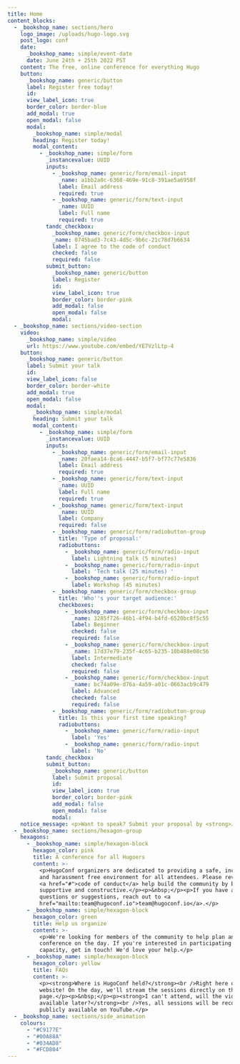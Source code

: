 ```yaml
---
title: Home
content_blocks:
  - _bookshop_name: sections/hero
    logo_image: /uploads/hugo-logo.svg
    post_logo: conf
    date:
      _bookshop_name: simple/event-date
      date: June 24th + 25th 2022 PST
    content: The free, online conference for everything Hugo
    button:
      _bookshop_name: generic/button
      label: Register free today!
      id:
      view_label_icon: true
      border_color: border-blue
      add_modal: true
      open_modal: false
      modal:
        _bookshop_name: simple/modal
        heading: Register today!
        modal_content:
          - _bookshop_name: simple/form
            _instancevalue: UUID
            inputs:
              - _bookshop_name: generic/form/email-input
                _name: a1bb2a0c-6368-469e-91c8-391ae5a6958f
                label: Email address
                required: true
              - _bookshop_name: generic/form/text-input
                _name: UUID
                label: Full name
                required: true
            tandc_checkbox:
              _bookshop_name: generic/form/checkbox-input
              _name: 0745bad3-7c43-4d5c-9b6c-21c78d7b6634
              label: I agree to the code of conduct
              checked: false
              required: false
            submit_button:
              _bookshop_name: generic/button
              label: Register
              id:
              view_label_icon: true
              border_color: border-pink
              add_modal: false
              open_modal: false
              modal:
  - _bookshop_name: sections/video-section
    video:
      _bookshop_name: simple/video
      url: https://www.youtube.com/embed/YE7VzlLtp-4
    button:
      _bookshop_name: generic/button
      label: Submit your talk
      id:
      view_label_icon: false
      border_color: border-white
      add_modal: true
      open_modal: false
      modal:
        _bookshop_name: simple/modal
        heading: Submit your talk
        modal_content:
          - _bookshop_name: simple/form
            _instancevalue: UUID
            inputs:
              - _bookshop_name: generic/form/email-input
                _name: 20faea14-8ca6-4447-b5f7-bf77c77e5836
                label: Email address
                required: true
              - _bookshop_name: generic/form/text-input
                _name: UUID
                label: Full name
                required: true
              - _bookshop_name: generic/form/text-input
                _name: UUID
                label: Company
                required: false
              - _bookshop_name: generic/form/radiobutton-group
                title: 'Type of proposal:'
                radiobuttons:
                  - _bookshop_name: generic/form/radio-input
                    label: Lightning talk (5 minutes)
                  - _bookshop_name: generic/form/radio-input
                    label: 'Tech talk (25 minutes) '
                  - _bookshop_name: generic/form/radio-input
                    label: Workshop (45 minutes)
              - _bookshop_name: generic/form/checkbox-group
                title: 'Who''s your target audience:'
                checkboxes:
                  - _bookshop_name: generic/form/checkbox-input
                    _name: 3285f726-46b1-4f94-b4fd-6520bc8f5c55
                    label: Beginner
                    checked: false
                    required: false
                  - _bookshop_name: generic/form/checkbox-input
                    _name: 17d37e79-235f-4c65-b235-10b488e08c56
                    label: Intermediate
                    checked: false
                    required: false
                  - _bookshop_name: generic/form/checkbox-input
                    _name: bc74a09e-d76a-4a59-a01c-0663acb9c479
                    label: Advanced
                    checked: false
                    required: false
              - _bookshop_name: generic/form/radiobutton-group
                title: Is this your first time speaking?
                radiobuttons:
                  - _bookshop_name: generic/form/radio-input
                    label: 'Yes'
                  - _bookshop_name: generic/form/radio-input
                    label: 'No'
            tandc_checkbox:
            submit_button:
              _bookshop_name: generic/button
              label: Submit proposal
              id:
              view_label_icon: true
              border_color: border-pink
              add_modal: false
              open_modal: false
              modal:
    notice_message: <p>Want to speak? Submit your proposal by <strong>June 1st. </strong></p>
  - _bookshop_name: sections/hexagon-group
    hexagons:
      - _bookshop_name: simple/hexagon-block
        hexagon_color: pink
        title: A conference for all Hugoers
        content: >-
          <p>HugoConf organizers are dedicated to providing a safe, inclusive
          and harassment free environment for all attendees. Please review our
          <a href="#">code of conduct</a> help build the community by being
          supportive and constructive.</p><p>&nbsp;</p><p>If you have any
          questions or suggestions, reach out to <a
          href="mailto:team@hugoconf.io">team@hugoconf.io</a>.</p>
      - _bookshop_name: simple/hexagon-block
        hexagon_color: green
        title: Help us organize
        content: >-
          <p>We're looking for members of the community to help plan and run the
          conference on the day. If you're interested in participating in any
          capacity, get in touch! We'd love your help.</p>
      - _bookshop_name: simple/hexagon-block
        hexagon_color: yellow
        title: FAQs
        content: >-
          <p><strong>Where is HugoConf held?</strong><br />Right here on this
          website! On the day, we'll stream the sessions directly on this
          page.</p><p>&nbsp;</p><p><strong>I can't attend, will the videos be
          available later?</strong><br />Yes, all sessions will be recorded and
          publicly available on YouTube.</p>
  - _bookshop_name: sections/side_animation
    colours:
      - "#C9177E"
      - "#00A88A"
      - "#034AD8"
      - "#FCD804"
---
```


